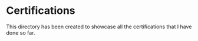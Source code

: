 # Certifications
This directory has been created to showcase all the certifications that I have done so far. 
